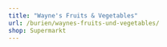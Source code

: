 ```yaml
---
title: "Wayne's Fruits & Vegetables"
url: /burien/waynes-fruits-und-vegetables/
shop: Supermarkt
---
```

